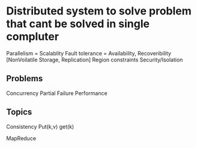 # Distributed system to solve problem that cant be solved in single compluter

Parallelism = Scalablity
Fault tolerance = Availability, Recoveribility [NonVoilatile Storage, Replication]
Region constraints
Security/Isolation

## Problems

Concurrency
Partial Failure
Performance

## Topics

Consistency
Put(k,v)
get(k)

MapReduce
